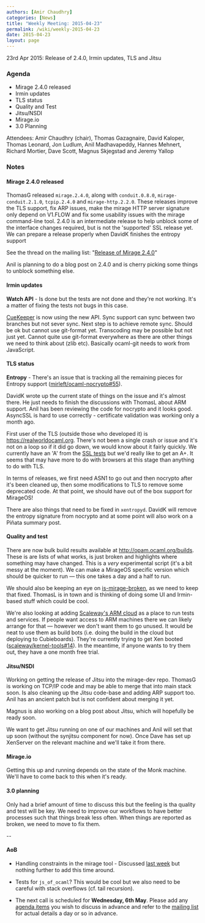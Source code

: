 ```yaml
---
authors: [Amir Chaudhry]
categories: [News]
title: "Weekly Meeting: 2015-04-23"
permalink: /wiki/weekly-2015-04-23
date: 2015-04-23
layout: page
---
```


23rd Apr 2015: Release of 2.4.0, Irmin updates, TLS and Jitsu

### Agenda ###

- Mirage 2.4.0 released
- Irmin updates
- TLS status
- Quality and Test
- Jitsu/NSDI
- Mirage.io
- 3.0 Planning

Attendees: Amir Chaudhry (chair), Thomas Gazagnaire, David Kaloper,
Thomas Leonard, Jon Ludlum, Anil Madhavapeddy, Hannes Mehnert,
Richard Mortier, Dave Scott, Magnus Skjegstad and Jeremy Yallop

### Notes ###

#### Mirage 2.4.0 released ####

ThomasG released `mirage.2.4.0`, along with `conduit.0.8.0`,
`mirage-conduit.2.1.0`, `tcpip.2.4.0` and `mirage-http.2.2.0`. These releases
improve the TLS support, fix ARP issues, make the mirage HTTP server signature
only depend on V1.FLOW and fix some usability issues with the mirage
command-line tool. 2.4.0 is an intermediate release to help unblock some of
the interface changes required, but is not the 'supported' SSL release yet.
We can prepare a release properly when DavidK finishes the entropy support

See the thread on the mailing list: "[Release of Mirage 2.4.0][2.4-mail]"

[2.4-mail]: http://lists.xenproject.org/archives/html/mirageos-devel/2015-04/msg00048.html

Anil is planning to do a blog post on 2.4.0 and is cherry picking some things
to unblock something else. 

#### Irmin updates ####

<!-- **Custom Merges** - Defining custom merges should be done. -->

**Watch API** - Is done but the tests are not done and they're not working.
It's a matter of fixing the tests not bugs in this case.

[CueKeeper][] is now using the new API.  Sync support can sync between two
branches but not sever sync. Next step is to achieve remote sync. Should be ok
but cannot use git-format yet. Transcoding may be possible but not just yet.
Cannot quite use git-format everywhere as there are other things we need to
think about (zlib etc). Basically ocaml-git needs to work from JavaScript.

[CueKeeper]: https://github.com/talex5/cuekeeper


#### TLS status ####

**Entropy** - There's an issue that is tracking all the remaining pieces for
Entropy support ([mirleft/ocaml-nocrypto#55][]).  

DavidK wrote up the current state of things on the issue and it's almost there.
He just needs to finish the discussions with ThomasL about ARM support. Anil
has been reviewing the code for nocrypto and it looks good. AsyncSSL is hard
to use correctly - certificate validation was working only a month ago.

First user of the TLS (outside those who developed it) is
<https://realworldocaml.org>. There's not been a single crash or issue and
it's not on a loop so if it did go down, we would know about it fairly quickly.
We currently have an 'A' from the [SSL tests][ssl-test] but we'd really like
to get an A+. It seems that may have more to do with browsers at this stage
than anything to do with TLS.

In terms of releases, we first need ASN1 to go out and then nocrypto after
it's been cleaned up, then some modifications to TLS to remove some deprecated
code. At that point, we should have out of the box support for MirageOS!

There are also things that need to be fixed in `xentropyd`. DavidK will remove
the entropy signature from nocrypto and at some point will also work on a
Piñata summary post.


[mirleft/ocaml-nocrypto#55]: https://github.com/mirleft/ocaml-nocrypto/issues/55
[ssl-test]: https://www.ssllabs.com/ssltest/analyze.html?d=realworldocaml.org&latest


#### Quality and test #### 

There are now bulk build results available at <http://opam.ocaml.org/builds>.
These is are lists of what works, is just broken and highlights where
something may have changed.  This is a *very* experimental script (it's a bit
messy at the moment).  We can make a MirageOS specific version which should be
quicker to run — this one takes a day and a half to run.

We should also be keeping an eye on [is-mirage-broken][], as we need to keep
that fixed. ThomasL is in town and is thinking of doing some UI and
Irmin-based stuff which could be cool.

We're also looking at adding [Scaleway's ARM cloud][scaleway] as a place to
run tests and services.  If people want access to ARM machines there we can
likely arrange for that — however we don't want them to go unused. It would be
neat to use them as build bots (i.e. doing the build in the cloud but
deploying to Cubieboards). They're currently trying to get Xen booted
([scaleway/kernel-tools#14][scaleway-xen]).  In the meantime, if anyone wants
to try them out, they have a one month free trial.

[is-mirage-broken]: https://github.com/mirage/is-mirage-broken/blob/master/logs/README.md
[scaleway]: https://www.scaleway.com
[scaleway-xen]: https://github.com/scaleway/kernel-tools/issues/14


#### Jitsu/NSDI ####

Working on getting the release of Jitsu into the mirage-dev repo. ThomasG is
working on TCP/IP code and may be able to merge that into main stack soon.
Is also cleaning up the Jitsu code-base and adding ARP support too. Anil has
an ancient patch but is not confident about merging it yet. 

Magnus is also working on a blog post about Jitsu, which will hopefully be
ready soon.

We want to get Jitsu running on one of our machines and Anil will set that up
soon (without the synjitsu component for now). Once Dave has set up XenServer
on the relevant machine and we'll take it from there. 


#### Mirage.io ####

Getting this up and running depends on the state of the Monk machine.
We'll have to come back to this when it's ready.

#### 3.0 planning ####

Only had a brief amount of time to discuss this but the feeling is tha
quality and test will be key. We need to improve our workflows to have better
processes such that things break less often. When things are reported as
broken, we need to move to fix them.


-- 

#### AoB ####

- Handling constraints in the mirage tool - Discussed [last week][constraints]
but nothing further to add this time around.

- Tests for `js_of_ocaml`? This would be cool but we also need to be careful
with stack overflows (cf. tail recursion). 

- The next call is scheduled for **Wednesday, 6th May**. Please add any
[agenda items][call-agenda] you wish to discuss in advance and refer to the
[mailing list][mir-mail] for actual details a day or so in advance.

[constraints]: http://openmirage.org/wiki/weekly-2015-04-09/#Handlingconstraintsinthemiragetool
[call-agenda]: https://github.com/mirage/mirage-www/wiki/Call-Agenda
[mir-mail]: http://lists.xenproject.org/cgi-bin/mailman/listinfo/mirageos-devel
